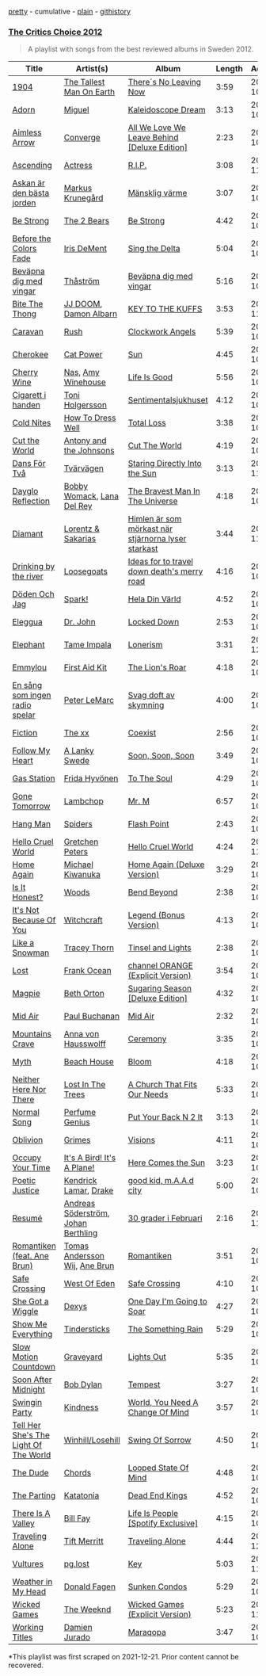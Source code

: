[pretty](/playlists/pretty/24HEIuw8etbkitpDCxZ1dQ.md) - cumulative - [plain](/playlists/plain/24HEIuw8etbkitpDCxZ1dQ) - [githistory](https://github.githistory.xyz/mackorone/spotify-playlist-archive/blob/main/playlists/plain/24HEIuw8etbkitpDCxZ1dQ)

### [The Critics Choice 2012](https://open.spotify.com/playlist/24HEIuw8etbkitpDCxZ1dQ)

> A playlist with songs from the best reviewed albums in Sweden 2012.

| Title | Artist(s) | Album | Length | Added | Removed |
|---|---|---|---|---|---|
| [1904](https://open.spotify.com/track/3mxbdRPqMWp8dwjBXnODkz) | [The Tallest Man On Earth](https://open.spotify.com/artist/2BpAc5eK7Rz5GAwSp9UYXa) | [There´s No Leaving Now](https://open.spotify.com/album/17pCKYQuyvox8TUzbbZaKL) | 3:59 | 2012-10-22 |  |
| [Adorn](https://open.spotify.com/track/1GYjMhOZ4sLd3xGvelcsi3) | [Miguel](https://open.spotify.com/artist/360IAlyVv4PCEVjgyMZrxK) | [Kaleidoscope Dream](https://open.spotify.com/album/4c37f9SDnzZ4Sj9ZLF35r0) | 3:13 | 2012-10-29 |  |
| [Aimless Arrow](https://open.spotify.com/track/3iaEvaViClal6jo4GMOP2P) | [Converge](https://open.spotify.com/artist/7kHzfxMLtVHHb523s43rY1) | [All We Love We Leave Behind \[Deluxe Edition\]](https://open.spotify.com/album/2P8qH1KVE5QTmsLnka9jgp) | 2:23 | 2012-10-22 |  |
| [Ascending](https://open.spotify.com/track/6q0UUA6ELtztOmkrjUTiCm) | [Actress](https://open.spotify.com/artist/3bg5rmICvmA8dmYVAdKGYH) | [R.I.P.](https://open.spotify.com/album/1iw1gr9TPYhIwmgoLPcRRG) | 3:08 | 2012-11-13 |  |
| [Askan är den bästa jorden](https://open.spotify.com/track/0rJ11PgSzRDjDPBQOQ3wLP) | [Markus Krunegård](https://open.spotify.com/artist/3P6ePaE5unCm7vjccfcBAe) | [Mänsklig värme](https://open.spotify.com/album/0snLl5NOtBxWegGE6BHJ4Y) | 3:07 | 2012-10-22 |  |
| [Be Strong](https://open.spotify.com/track/2LgUF32UKG7qXxEl44Yuje) | [The 2 Bears](https://open.spotify.com/artist/0tCMgjr8y7UKNmE3B1Uwbl) | [Be Strong](https://open.spotify.com/album/0DSCXv8rx9jJgdqZnJ2LH9) | 4:42 | 2012-10-22 |  |
| [Before the Colors Fade](https://open.spotify.com/track/3eBHc8Fs8iQtnfAMt5jsOr) | [Iris DeMent](https://open.spotify.com/artist/3NPZs8XgXtaWslUcnIw6rY) | [Sing the Delta](https://open.spotify.com/album/6cjmg40IRI5GuZJuFWIcg8) | 5:04 | 2012-10-22 |  |
| [Beväpna dig med vingar](https://open.spotify.com/track/6HGm0lE0Oh7pdOVBFKdFLY) | [Thåström](https://open.spotify.com/artist/2PBhJmRqee1QAyQU2kBu1H) | [Beväpna dig med vingar](https://open.spotify.com/album/2xMq0DLaCb66hJ2pt5Y6m8) | 5:16 | 2012-10-22 |  |
| [Bite The Thong](https://open.spotify.com/track/2yXr2xCbk3S47Ulu0pxk76) | [JJ DOOM](https://open.spotify.com/artist/5BxMS9rhKHbSagaYFBICun), [Damon Albarn](https://open.spotify.com/artist/0O98jlCaPzvsoei6U5jfEL) | [KEY TO THE KUFFS](https://open.spotify.com/album/2KqYOhVenOQF9D43Wo8EKy) | 3:53 | 2012-11-13 |  |
| [Caravan](https://open.spotify.com/track/43l8BalXmo4y50runkgJEh) | [Rush](https://open.spotify.com/artist/2Hkut4rAAyrQxRdof7FVJq) | [Clockwork Angels](https://open.spotify.com/album/744i0LypfMwHHrKhzsqAx0) | 5:39 | 2012-10-22 |  |
| [Cherokee](https://open.spotify.com/track/5hhkALqXJpAFGKbtOBuIy8) | [Cat Power](https://open.spotify.com/artist/6G7OerKc3eBO9sVkRNopFC) | [Sun](https://open.spotify.com/album/2JQgZJD5VKJkBMHBCkGQO0) | 4:45 | 2012-10-22 |  |
| [Cherry Wine](https://open.spotify.com/track/5t8JolRPTgXJxKtugcI1T1) | [Nas](https://open.spotify.com/artist/20qISvAhX20dpIbOOzGK3q), [Amy Winehouse](https://open.spotify.com/artist/6Q192DXotxtaysaqNPy5yR) | [Life Is Good](https://open.spotify.com/album/6WHX1SpLq3D5fDtsK78w8r) | 5:56 | 2012-10-22 |  |
| [Cigarett i handen](https://open.spotify.com/track/3ZUssA8VBD1arpWfTljACZ) | [Toni Holgersson](https://open.spotify.com/artist/4mrhln9xCAUxK4fomXAtsB) | [Sentimentalsjukhuset](https://open.spotify.com/album/6xKHq1Ram4AMLuZRdMD28P) | 4:12 | 2012-10-22 |  |
| [Cold Nites](https://open.spotify.com/track/4RqEG0Ikwi0fFWIP3IeIAa) | [How To Dress Well](https://open.spotify.com/artist/4jLcgJjDGmW0HmvbSf6lEI) | [Total Loss](https://open.spotify.com/album/15iZzT7pgIPsUGfU7IybCr) | 3:38 | 2012-10-22 |  |
| [Cut the World](https://open.spotify.com/track/0sAxRCxPdzepNVOe2JDGyS) | [Antony and the Johnsons](https://open.spotify.com/artist/4fxp616ALtFWnXfwxnjLzW) | [Cut The World](https://open.spotify.com/album/1GJklKtIyIrACN5CflBh5r) | 4:19 | 2012-10-22 |  |
| [Dans För Två](https://open.spotify.com/track/6w4o6fS6MLelzJU8Gfjg8e) | [Tvärvägen](https://open.spotify.com/artist/5Ms2wJn8fZ2TbJGkaLgNCF) | [Staring Directly Into the Sun](https://open.spotify.com/album/5jmGz6ggQWnhCNjkEfYCcL) | 3:13 | 2012-11-13 |  |
| [Dayglo Reflection](https://open.spotify.com/track/2ZdLePqGqO0tuQMW1vykK0) | [Bobby Womack](https://open.spotify.com/artist/0vqkz1b2qBkoYrGMj2CUWq), [Lana Del Rey](https://open.spotify.com/artist/00FQb4jTyendYWaN8pK0wa) | [The Bravest Man In The Universe](https://open.spotify.com/album/7tJ3tERlaIjX7ZjcsbHGcc) | 4:18 | 2012-10-22 |  |
| [Diamant](https://open.spotify.com/track/3HjVKQWXh1czc9aZI0Qqfi) | [Lorentz & Sakarias](https://open.spotify.com/artist/2OvrB1ySg1P7YWsiMl7Giu) | [Himlen är som mörkast när stjärnorna lyser starkast](https://open.spotify.com/album/0YY3fFCBmIjhtduKY1004p) | 3:44 | 2012-11-13 |  |
| [Drinking by the river](https://open.spotify.com/track/0E9m1MX0AeKysgPMtaNHWJ) | [Loosegoats](https://open.spotify.com/artist/6tgChgEXkgpoJqmmoFkH44) | [Ideas for to travel down death's merry road](https://open.spotify.com/album/4XoFG9GjNRw0mOfts8MxFA) | 4:16 | 2012-10-22 |  |
| [Döden Och Jag](https://open.spotify.com/track/3SVCze4N6nf8PadfJkFX7R) | [Spark!](https://open.spotify.com/artist/5InkwkIvy3GThYC2EBLg7s) | [Hela Din Värld](https://open.spotify.com/album/3NZPsWcBhHrf57NTiMWbDW) | 4:52 | 2012-10-30 |  |
| [Eleggua](https://open.spotify.com/track/5zbKKnn0Ar6EMkP9q7nzd9) | [Dr\. John](https://open.spotify.com/artist/320TrJub4arztwXRm7kqVO) | [Locked Down](https://open.spotify.com/album/2HhSjSa5X3TQSIkS4CpFyu) | 2:53 | 2012-10-22 |  |
| [Elephant](https://open.spotify.com/track/5F3n5PQX3Is5xhFh1UM1BQ) | [Tame Impala](https://open.spotify.com/artist/5INjqkS1o8h1imAzPqGZBb) | [Lonerism](https://open.spotify.com/album/3FExLF5Qj6Y4nzsno0OuCx) | 3:31 | 2012-12-14 |  |
| [Emmylou](https://open.spotify.com/track/7gAtGDZN8iOYyJ3tN1iH9h) | [First Aid Kit](https://open.spotify.com/artist/21egYD1eInY6bGFcniCRT1) | [The Lion's Roar](https://open.spotify.com/album/6Z3MfMebUucj95zrHMrbyV) | 4:18 | 2012-10-22 |  |
| [En sång som ingen radio spelar](https://open.spotify.com/track/5QhIsCQUHbkvROXsRycDUk) | [Peter LeMarc](https://open.spotify.com/artist/4VKbol7eCoEJUemlKvE3Ve) | [Svag doft av skymning](https://open.spotify.com/album/5ZeGDKflWbOZvgPsD3S4GO) | 4:00 | 2012-10-22 |  |
| [Fiction](https://open.spotify.com/track/2WWkBERKDC4MZN8nhiAdQQ) | [The xx](https://open.spotify.com/artist/3iOvXCl6edW5Um0fXEBRXy) | [Coexist](https://open.spotify.com/album/2cRMVS71c49Pf5SnIlJX3U) | 2:56 | 2012-10-22 |  |
| [Follow My Heart](https://open.spotify.com/track/1M2jjjX8gHmvD3ttOPQeW5) | [A Lanky Swede](https://open.spotify.com/artist/15bt3DdBOpCT1X9W3iVzil) | [Soon, Soon, Soon](https://open.spotify.com/album/1xUeTBIK3vK1D46BHV85Hf) | 3:49 | 2012-10-22 |  |
| [Gas Station](https://open.spotify.com/track/4lwbXyY4UsMe3H7LkkrYPv) | [Frida Hyvönen](https://open.spotify.com/artist/58XdW0XyGukvmGatf7NC2R) | [To The Soul](https://open.spotify.com/album/5EMIxmFzKQckoxb3t7zYGH) | 4:29 | 2012-10-22 |  |
| [Gone Tomorrow](https://open.spotify.com/track/4yDQldcIMECrUNEa2SkwQK) | [Lambchop](https://open.spotify.com/artist/2Lhs0asnFQiLuntn3s8p78) | [Mr\. M](https://open.spotify.com/album/3WRdT0bQHivawqJKWcM35P) | 6:57 | 2012-10-22 |  |
| [Hang Man](https://open.spotify.com/track/6CFrAnrMgWlUgjtfJBHQVw) | [Spiders](https://open.spotify.com/artist/19kCN9kQcd5T2IyqvPfjVt) | [Flash Point](https://open.spotify.com/album/6oGHeTbWSkkNYlv2FNSgUz) | 2:43 | 2012-10-22 |  |
| [Hello Cruel World](https://open.spotify.com/track/1mkRjAvW1TAnw5f2o64Tm0) | [Gretchen Peters](https://open.spotify.com/artist/1DSLJBOwoz0HhiFMIKhZxe) | [Hello Cruel World](https://open.spotify.com/album/6Gq3cIQAnmGu4kJJg27SeH) | 4:24 | 2012-11-06 |  |
| [Home Again](https://open.spotify.com/track/5yGVHzJ2Se8pDzR7FIYUlU) | [Michael Kiwanuka](https://open.spotify.com/artist/0bzfPKdbXL5ezYW2z3UGQj) | [Home Again \(Deluxe Version\)](https://open.spotify.com/album/6b7DeWxueaZY0NNReD6TrK) | 3:29 | 2012-10-22 |  |
| [Is It Honest?](https://open.spotify.com/track/4g8Q3pJ8WzzixZhtGJ0qAH) | [Woods](https://open.spotify.com/artist/2sBPVEeMBXKNsZtYaJixnJ) | [Bend Beyond](https://open.spotify.com/album/5CMHNfabEoFCjYPIosFcSR) | 2:38 | 2012-10-22 |  |
| [It's Not Because Of You](https://open.spotify.com/track/4H4p3wWbVjk9xJTKn6cFOM) | [Witchcraft](https://open.spotify.com/artist/3HVmba1wHgrLVsVC5IIzkG) | [Legend \(Bonus Version\)](https://open.spotify.com/album/37PmPATTGfiCR5TjAbBzS1) | 4:13 | 2012-10-22 |  |
| [Like a Snowman](https://open.spotify.com/track/1na6ALkyHB6uEO58GOlFZB) | [Tracey Thorn](https://open.spotify.com/artist/7xFnmid57ZE6iWEXdEXO3b) | [Tinsel and Lights](https://open.spotify.com/album/0cFIrHKVHZEEWqI8w4tcAs) | 2:38 | 2012-10-29 |  |
| [Lost](https://open.spotify.com/track/4L7jMAP8UcIe309yQmkdcO) | [Frank Ocean](https://open.spotify.com/artist/2h93pZq0e7k5yf4dywlkpM) | [channel ORANGE \(Explicit Version\)](https://open.spotify.com/album/623Ef2ZEB3Njklix4PC0Rs) | 3:54 | 2012-10-22 |  |
| [Magpie](https://open.spotify.com/track/51MFsMimXpHaKMwBsfzvfI) | [Beth Orton](https://open.spotify.com/artist/6cLEWhEKQl6nAvgr60M7zC) | [Sugaring Season \[Deluxe Edition\]](https://open.spotify.com/album/4ZJVJEalpinpgX5cXYxHEx) | 4:32 | 2012-10-22 |  |
| [Mid Air](https://open.spotify.com/track/5hrTpW0MFTbpZxPrs9Cwia) | [Paul Buchanan](https://open.spotify.com/artist/4c9NYYIAGKWqPDTkoVnGr7) | [Mid Air](https://open.spotify.com/album/5DeXW3rwdng0YhusBGxJwC) | 2:32 | 2012-10-22 |  |
| [Mountains Crave](https://open.spotify.com/track/76kEf0oIweRqhHvagGmRY4) | [Anna von Hausswolff](https://open.spotify.com/artist/1eiXrvua27VlWgZ9kiaIn6) | [Ceremony](https://open.spotify.com/album/4f3qVNqW36rlcTktIMcRlo) | 3:35 | 2012-10-22 |  |
| [Myth](https://open.spotify.com/track/1OX2lkGZmC0uHPNHAxbFln) | [Beach House](https://open.spotify.com/artist/56ZTgzPBDge0OvCGgMO3OY) | [Bloom](https://open.spotify.com/album/0SlsS6n3S5VkXiy9GBLFtp) | 4:18 | 2012-10-22 |  |
| [Neither Here Nor There](https://open.spotify.com/track/7bp3SKN8FuSYoJASwiFYDP) | [Lost In The Trees](https://open.spotify.com/artist/3634pboiWrEMkmIrpuqf1I) | [A Church That Fits Our Needs](https://open.spotify.com/album/4iD010W1Apem6tpZkiaWG2) | 5:33 | 2012-10-22 |  |
| [Normal Song](https://open.spotify.com/track/7eqvBMxS4zAunq8DlI4Jij) | [Perfume Genius](https://open.spotify.com/artist/2ueoLVCXQ948OfhVvAy3Nn) | [Put Your Back N 2 It](https://open.spotify.com/album/5hjlzVCJCePW4DmMJVryla) | 3:13 | 2012-10-22 |  |
| [Oblivion](https://open.spotify.com/track/2RtNSM8cPCAOZ5bvQbW6y3) | [Grimes](https://open.spotify.com/artist/053q0ukIDRgzwTr4vNSwab) | [Visions](https://open.spotify.com/album/2jXthXcPiAdhatxYPv4yPk) | 4:11 | 2012-10-22 |  |
| [Occupy Your Time](https://open.spotify.com/track/5R39641vghkRv13mzmNEXI) | [It's A Bird! It's A Plane!](https://open.spotify.com/artist/5L6D3gFiLc3z1tGanzDPAY) | [Here Comes the Sun](https://open.spotify.com/album/4L0nWZMrxEkwczDXeOsDlP) | 3:23 | 2012-10-22 |  |
| [Poetic Justice](https://open.spotify.com/track/2AbEkP9A6XQ7iZv6zuM2EM) | [Kendrick Lamar](https://open.spotify.com/artist/2YZyLoL8N0Wb9xBt1NhZWg), [Drake](https://open.spotify.com/artist/3TVXtAsR1Inumwj472S9r4) | [good kid, m.A.A.d city](https://open.spotify.com/album/1V8ZRzcW8bTYYCGFWyznBG) | 5:00 | 2012-10-29 |  |
| [Resumé](https://open.spotify.com/track/3XibWXjfOFnZzkW2IxNdJO) | [Andreas Söderström](https://open.spotify.com/artist/5Z6TEAkzMC3QQj32jkdkAo), [Johan Berthling](https://open.spotify.com/artist/38aUI0eoAJAgRHtcYARlCT) | [30 grader i Februari](https://open.spotify.com/album/5kdfNzwMK4ZDdwf63K3lPQ) | 2:16 | 2012-11-13 |  |
| [Romantiken \(feat\. Ane Brun\)](https://open.spotify.com/track/3uWrO0I338XeRbFMLxVWln) | [Tomas Andersson Wij](https://open.spotify.com/artist/2j8XNrT8TQH4JMeyEMJYfL), [Ane Brun](https://open.spotify.com/artist/2L3kwZFd16zjHz9a5kEPAm) | [Romantiken](https://open.spotify.com/album/3OFEdCQT0q6Xw8ELYAdvNj) | 3:51 | 2012-10-22 |  |
| [Safe Crossing](https://open.spotify.com/track/6aXVr1YbcYzabUPjnNsUlS) | [West Of Eden](https://open.spotify.com/artist/2huwKSQn3aPeBoRjSGgNly) | [Safe Crossing](https://open.spotify.com/album/4ScFjAc96LkgELG0zEDkTB) | 4:10 | 2012-10-22 |  |
| [She Got a Wiggle](https://open.spotify.com/track/0yDrsMEpwp2em8FTo8BsFZ) | [Dexys](https://open.spotify.com/artist/0FcbkOp95p4L8Yf1HnebF3) | [One Day I'm Going to Soar](https://open.spotify.com/album/4CJxATop3n3wRRIQdlguoV) | 4:27 | 2012-10-22 |  |
| [Show Me Everything](https://open.spotify.com/track/1fjh4vFdf5OcWoWSssd51p) | [Tindersticks](https://open.spotify.com/artist/3dmSPhg0tdao8ePj4pySJ5) | [The Something Rain](https://open.spotify.com/album/7LtfzHE5BFQnMbnNFPhfxm) | 5:29 | 2012-10-22 |  |
| [Slow Motion Countdown](https://open.spotify.com/track/2ipfuI6Qx3M3OE9yE2EC8P) | [Graveyard](https://open.spotify.com/artist/0hU5urLse5h1Z0b4zQkovL) | [Lights Out](https://open.spotify.com/album/3tQmgAoqM9VdhXXLheBuDI) | 5:35 | 2012-10-29 |  |
| [Soon After Midnight](https://open.spotify.com/track/1ozOjKNBPXGDGjjegCiGa7) | [Bob Dylan](https://open.spotify.com/artist/74ASZWbe4lXaubB36ztrGX) | [Tempest](https://open.spotify.com/album/3uIkl8RFCDyYAJKF5X46XK) | 3:27 | 2012-10-22 |  |
| [Swingin Party](https://open.spotify.com/track/7pRZdXU6gZeWMc8DiTitGQ) | [Kindness](https://open.spotify.com/artist/6SYIsHAQ1sPokVxmzpaDBU) | [World, You Need A Change Of Mind](https://open.spotify.com/album/2WAhVI2VJ8BXQSJhEow1BZ) | 3:57 | 2012-10-22 |  |
| [Tell Her She's The Light Of The World](https://open.spotify.com/track/2fne4eBkZLBYNnunzid8e3) | [Winhill/Losehill](https://open.spotify.com/artist/7fXcDsj4r6w3mVHauFRNqu) | [Swing Of Sorrow](https://open.spotify.com/album/1PzqpOCRImfMRAa8UI1eYP) | 4:50 | 2012-10-22 |  |
| [The Dude](https://open.spotify.com/track/4dbS6BPCsCpEQeCpRd51lt) | [Chords](https://open.spotify.com/artist/2s7biycbXw8gmviNBeoCx9) | [Looped State Of Mind](https://open.spotify.com/album/3H0enx6w3LDL94tX1vOK0x) | 4:48 | 2012-10-22 |  |
| [The Parting](https://open.spotify.com/track/0KP0W363ctVBf8qce8h0IQ) | [Katatonia](https://open.spotify.com/artist/2CWWgbxApjbyByxBBCvGTm) | [Dead End Kings](https://open.spotify.com/album/0ysVHx3VsjgZEvw2bSJ7Vy) | 4:52 | 2012-10-22 |  |
| [There Is A Valley](https://open.spotify.com/track/0DW30HYLZ3wivYchaa4xq6) | [Bill Fay](https://open.spotify.com/artist/3Wok7FweiLrlia97LMCJh1) | [Life Is People \[Spotify Exclusive\]](https://open.spotify.com/album/1W9WpSBCm665dwflnP7dSt) | 4:15 | 2012-10-22 |  |
| [Traveling Alone](https://open.spotify.com/track/3e3g5fhOUw0TxHZ46Qn9uF) | [Tift Merritt](https://open.spotify.com/artist/2jL1PBvL0gBZBPk6B38p3z) | [Traveling Alone](https://open.spotify.com/album/7qd2PanrJJPmuCdeJCPkwl) | 4:44 | 2012-12-14 |  |
| [Vultures](https://open.spotify.com/track/0JzWdgVOaQp0IUSSbMYREv) | [pg.lost](https://open.spotify.com/artist/6YK58h9BCYpFNv10fsMwoS) | [Key](https://open.spotify.com/album/6HjGqXkCtGpYX6DnVWs5Jq) | 5:03 | 2012-11-13 |  |
| [Weather in My Head](https://open.spotify.com/track/2xhg6TOBdsTfb8kZxSj8af) | [Donald Fagen](https://open.spotify.com/artist/0S1SjYebdSaiMpI8xSW2Wb) | [Sunken Condos](https://open.spotify.com/album/0dGQr1so9XR6vrdMpNBcXg) | 5:29 | 2012-10-29 |  |
| [Wicked Games](https://open.spotify.com/track/4e5xd2WoE8liuH4z13E2I9) | [The Weeknd](https://open.spotify.com/artist/1Xyo4u8uXC1ZmMpatF05PJ) | [Wicked Games \(Explicit Version\)](https://open.spotify.com/album/5SVFZWmVRgYLx6BGQU12JN) | 5:23 | 2012-11-25 |  |
| [Working Titles](https://open.spotify.com/track/2z81JJbN8BIV71ZKtFbtzQ) | [Damien Jurado](https://open.spotify.com/artist/79JJCxCCfJ8HufX6w8q2k4) | [Maraqopa](https://open.spotify.com/album/7mFphqEotE02ptUAV8SPEW) | 3:47 | 2012-10-22 |  |

\*This playlist was first scraped on 2021-12-21. Prior content cannot be recovered.